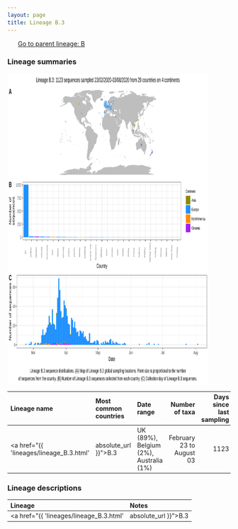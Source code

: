 ```yaml
---
layout: page
title: Lineage B.3
---
```




<p>
<ul class="actions small">
	 <a href="{{ 'lineages/lineage_B.html' | absolute_url }}" class="button special fit">Go to parent lineage: B</a>
</ul>
</p>
<h3> Lineage summaries</h3>

<img src="../assets/images/B.3.svg" alt="B.3 lineage summary figure" width="90%" height="700px" />


| Lineage name | Most common countries | Date range | Number of taxa |  Days since last sampling | Known Travel | Recall value |
|:-----|:-----|:-------|-------:|-------:|:---------|--------:|
| <a href="{{ 'lineages/lineage_B.3.html' | absolute_url }}">B.3</a> | UK (89%), Belgium (2%), Australia (1%) | February 23 to August 03 | 1123 | 19 | Austria to Iceland (1) | 0.99 |

<h3>Lineage descriptions</h3>

| Lineage | Notes |
|:-----|:-----|
| <a href="{{ 'lineages/lineage_B.3.html' | absolute_url }}">B.3</a> | A European lineage with a lot of Welsh sequences |

